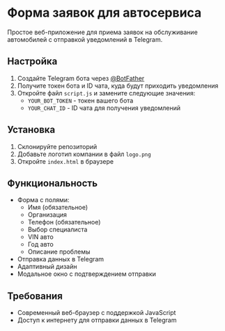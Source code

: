 # Форма заявок для автосервиса

Простое веб-приложение для приема заявок на обслуживание автомобилей с отправкой уведомлений в Telegram.

## Настройка

1. Создайте Telegram бота через [@BotFather](https://t.me/botfather)
2. Получите токен бота и ID чата, куда будут приходить уведомления
3. Откройте файл `script.js` и замените следующие значения:
   - `YOUR_BOT_TOKEN` - токен вашего бота
   - `YOUR_CHAT_ID` - ID чата для получения уведомлений

## Установка

1. Склонируйте репозиторий
2. Добавьте логотип компании в файл `logo.png`
3. Откройте `index.html` в браузере

## Функциональность

- Форма с полями:
  - Имя (обязательное)
  - Организация
  - Телефон (обязательное)
  - Выбор специалиста
  - VIN авто
  - Год авто
  - Описание проблемы
- Отправка данных в Telegram
- Адаптивный дизайн
- Модальное окно с подтверждением отправки

## Требования

- Современный веб-браузер с поддержкой JavaScript
- Доступ к интернету для отправки данных в Telegram 